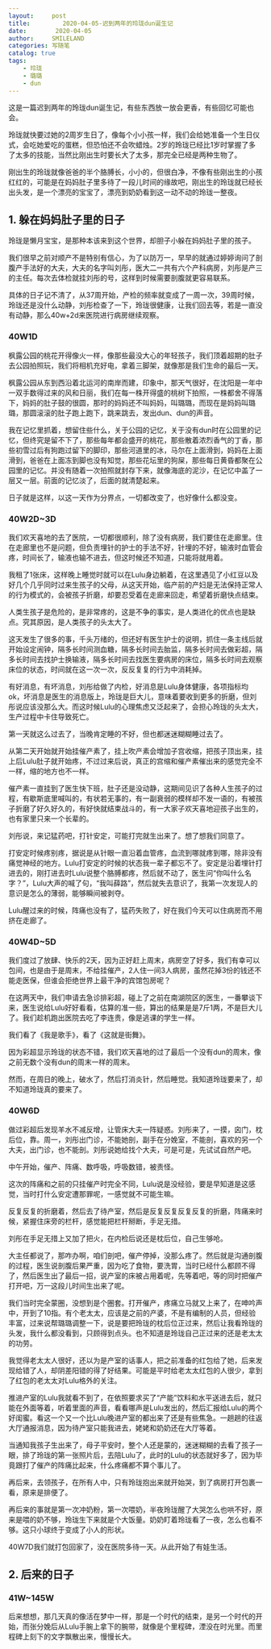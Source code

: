 ```yaml
---
layout:     post
title:         2020-04-05-迟到两年的玲珑dun诞生记
date:        2020-04-05
author:     SMILELAND
categories: 写随笔
catalog: true
tags:
    - 玲珑
    - 璐璐
    - dun
---
```


这是一篇迟到两年的玲珑dun诞生记，有些东西放一放会更香，有些回忆可能也会。

玲珑就快要过她的2周岁生日了，像每个小小孩一样，我们会给她准备一个生日仪式，会吃她爱吃的蛋糕，但恐怕还不会吹蜡烛。2岁的玲珑已经比1岁时掌握了多了太多的技能，当然比刚出生时要长大了太多，那完全已经是两种生物了。

刚出生的玲珑就像爸爸的半个胳膊长，小小的，但很白净，不像有些刚出生的小孩红红的，可能是在妈妈肚子里多待了一段儿时间的缘故吧，刚出生的玲珑就已经长出头发，是一个漂亮的宝宝了，漂亮到奶奶看到这一动不动的玲珑一整夜。

## 1. 躲在妈妈肚子里的日子

玲珑是懒月宝宝，是那种本该来到这个世界，却胆子小躲在妈妈肚子里的孩子。

我们很早之前对顺产不是特别有信心，为了以防万一，早早的就通过婷婷询问了剖腹产手法好的大夫，大夫的名字叫刘彤，医大二一共有六个产科病房，刘彤是产三的主任。每次去体检就挂刘彤的号，这样到时候需要剖腹就更容易联系。

具体的日子记不清了，从37周开始，产检的频率就变成了一周一次，39周时候，玲珑还是没什么动静，刘彤检查了一下，玲珑很健康，让我们回去等，若是一直没有动静，那么40w+2d来医院进行病房继续观察。

### 40W1D

枫露公园的桃花开得像火一样，像那些最没大心的年轻孩子，我们顶着超期的肚子去公园拍照玩，我们将相机充好电，拿着三脚架，就像那是我们生命的最后一天。

枫露公园从东到西沿着北运河的南岸而建，印象中，那天气很好，在沈阳是一年中一双手数得过来的风和日丽，我们在每一株开得盛的桃树下拍照，一株都舍不得落下，妈妈的肚子鼓的很圆，那时的妈妈还不叫妈妈，叫璐璐，而现在是妈妈叫璐璐，那圆滚滚的肚子跑上跑下，跳来跳去，发出dun、dun的声音。

我在记忆里抓着，想留住些什么，关于公园的记忆，关于没有dun时在公园里的记忆，但终究是留不下了，那些每年都会盛开的桃花，那些散着浓烈香气的丁香，那些初雪过后有狗跑过留下的脚印，那些河道里的冰，马尔在上面滑到，妈妈在上面滑到，爸爸在上面冻到脚也没有知觉，那些花坛里的狗屎，那些每日黄昏都聚在公园里的记忆。并没有随着一次拍照就封存下来，就像海底的泥沙，在记忆中盖了一层又一层。前面的记忆淡了，后面的就清楚起来。

日子就是这样，以这一天作为分界点，一切都改变了，也好像什么都没变。

### 40W2D~3D

我们欢天喜地的去了医院，一切都很顺利，除了没有病房，我们要住在走廊里。住在走廊里也不是问题，但负责埋针的护士的手法不好，针埋的不好，输液时血管会疼，时间长了，输液也输不进去，但这时候还不知道，只能将就用着。

我租了1张床，这样晚上睡觉时就可以在Lulu身边躺着，在这里遇见了小红豆以及好几个几乎同时过来生孩子的父母，从这天开始，临产前的产妇是无法保持正常人的行为模式的，会被孩子折磨，却要忍受着在走廊来回走，希望着折磨快点结束。

人类生孩子是危险的，是非常疼的，这是不争的事实，是人类进化的优点也是缺点。究其原因，是人类孩子的头太大了。

这天发生了很多的事，千头万绪的，但还好有医生护士的说明，抓住一条主线后就开始设定闹钟，隔多长时间测血糖，隔多长时间去胎监，隔多长时间去做彩超，隔多长时间去找护士换输液，隔多长时间去找医生要病房的床位，隔多长时间去观察床位的状态，时间就在这一次一次，反反复复的行为中消耗掉。

有好消息，有坏消息，刘彤给做了内检，好消息是Lulu身体健康，各项指标均ok，坏消息是医生的消息版上，玲珑是巨大儿，意味着要收到更多的折磨，但刘彤说应该没那么大。而这时候Lulu的心理焦虑又泛起来了，会担心玲珑的头太大，生产过程中卡住导致死亡。

第一天就这么过去了，当晚肯定睡的不好，但也都迷迷糊糊睡过去了。

从第二天开始就开始挂催产素了，挂上吹产素会增加子宫收缩，把孩子顶出来，挂上后Lulu肚子就开始疼，不过过来后说，真正的宫缩和催产素催出来的感觉完全不一样，缩的地方也不一样。

催产素一直挂到了医生快下班，肚子还是没动静，这期间见识了各种人生孩子的过程，有歇斯底里喊叫的，有状若无事的，有一副衰弱的模样却不发一语的，有被孩子折磨了好久好久的，有好快就结束战斗的，有一大家子欢天喜地迎孩子出生的，也有家里只来一个长辈的。

刘彤说，来记猛药吧，打针安定，可能打完就生出来了。想了想我们同意了。

打安定时候疼别疼，据说是从针眼一直沿着血管疼，血流到哪就疼到哪，除非没有痛觉神经的地方。Lulu打安定的时候的状态我一辈子都忘不了。安定是沿着埋针打进去的，刚打进去时Lulu说整个胳膊都疼，然后就不动了，医生问“你叫什么名字？”，Lulu大声的喊了句，“我叫薛路”，然后就失去意识了，我第一次发现人的意识是怎么的薄弱，能够瞬间被剥夺。

Lulu醒过来的时候，阵痛也没有了，猛药失败了，好在我们今天可以住病房而不用挤在走廊了。

### 40W4D~5D

我们度过了放肆、快乐的2天，因为正好赶上周末，病房空了好多，我们有幸可以包间，也是由于是周末，不给挂催产，2人住一间3人病房，虽然花掉3份的钱还不能走医保，但谁会拒绝世界上最干净的宾馆包房呢？

在这两天中，我们申请去急诊排彩超，碰上了之前在南湖院区的医生，一番攀谈下来，医生说给Lulu好好看看，估算的准一些，算出的结果是是7斤1两，不是巨大儿了。我们趁机跑出医院去吃了李连贵，像是逃课的学生一样。

我们看了《我是歌手》，看了《这就是街舞》。

因为彩超显示玲珑的状态不错，我们欢天喜地的过了最后一个没有dun的周末，像之前无数个没有dun的周末一样的周末。

然而，在周日的晚上，破水了，然后打消炎针，然后睡觉。我知道玲珑要来了，却不知道玲珑真的要来了。

### 40W6D

做过彩超后发现羊水不减反增，让管床大夫一阵疑惑。刘彤来了，一摸，囟门，枕后位，靠。周一，刘彤出门诊，不能她剖，副手在分娩室，不能剖，喜欢的另一个大夫，出门诊，也不能剖。刘彤说她给找个大夫，可是可是，先试试自然产吧。

中午开始，催产、阵痛、数呼吸，呼吸数错，被责怪。

这次的阵痛和之前的只挂催产时完全不同，Lulu说是没经验，要是早知道是这感觉，当时打什么安定遭那罪呢，一感觉就不可能生嘛。

反复反复的折磨着，然后去了待产室，然后是反复反复反复反复的折磨，阵痛来时候，紧握住床旁的栏杆，感觉能把栏杆掰断，手足无措。

刘彤在手足无措上又加了把火，在内检后说还是枕后位，自己生够呛。

大主任都说了，那咋办啊，咱们剖吧，催产停掉，没那么疼了。然后就是沟通剖腹的过程，医生说剖腹后果严重，因为吃了食物，要洗胃，当时已经什么都顾不得了，然后医生出了最后一招，说产室的床被占用着呢，先等着吧，等的同时把催产打开吧，万一这段儿时间生出来了呢。

我们当时完全蒙圈，没想到是个圈套。打开催产，疼痛立马就又上来了，在呻吟声中，开到了10指。有个老太太，应该是之前的产婆，不是有编制的人员，但经验丰富，过来说帮璐璐调整一下，说是要把玲珑的枕后位正过来，然后让我看玲珑的头发，我什么都没看到，只顾得到点头。也不知道是玲珑自己正过来的还是老太太的功劳。

我觉得老太太人很好，还以为是产室的话事人，把之前准备的红包给了她，后来发现给错了人，却阴差阳错的得了好结果。可能是平时给老太太红包的人很少，拿到了红包的老太太对Lulu格外的关注。

推进产室的Lulu我就看不到了，在依照要求买了“产能”饮料和水平送进去后，就只能在外面等着，听着里面的声音，看看哪声是Lulu发出的，然后汇报给Lulu的两个好闺蜜。看这一个又一个比Lulu晚进产室的都出来了还是有些焦急。一趟趟的往返大厅通报消息，因为待产室只能我进去，姥姥和奶奶还在大厅等着。

当通知我孩子生出来了，母子平安时，整个人还是蒙的，迷迷糊糊的去看了孩子一眼，排了玲珑的第一张照片后，去陪Lulu了，此时的Lulu的状态就好多了，因为毕竟跟打了催产的阵痛比起来，什么疼痛都不算个事儿了。

再后来，去领孩子，在所有人中，只有玲珑抱出来就开始哭，到了病房打开包裹一看，原来是排便了。

再后来的事就是第一次冲奶粉，第一次喂奶，半夜玲珑醒了大哭怎么也哄不好，原来是喂的奶不够，玲珑生下来就是个大饭量。奶奶盯着玲珑看了一夜，怎么也看不够。这只小球终于变成了小人的形状。

40W7D我们就打包回家了，没在医院多待一天。从此开始了有娃生活。

## 2. 后来的日子

### 41W~145W

后来想想，那几天真的像活在梦中一样，那是一个时代的结束，是另一个时代的开始，而张分娩后从Lulu手腕上拿下的腕带，就像是个里程碑，湮没在时光里。而里程碑上刻下的文字飘散出来，慢慢长大。


